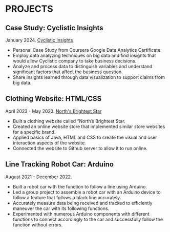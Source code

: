 # PROJECTS #

## Case Study: Cyclistic Insights ##
January 2024.  [Cyclistic Insights](https://docs.google.com/presentation/d/1jn-D-BHczogl_TVxDK5VNjqyb1Ibp4QLTJUMswvrYzQ/edit?usp=sharing)
* Personal Case Study from Coursera Google Data Analytics Certificate.
* Employ data analyzing techniques on big data and find insights that would allow Cyclistic company to take business decisions.
* Analyze and process data to distinguish variables and understand significant factors that affect the business question.
* Share insights learned through data visualization to support claims from big data.


## Clothing Website: HTML/CSS ##
April 2023 - May 2023.  [North's Brightest Star](https://brentcoloma14.github.io/home/)
* Built a clothing website called “North’s Brightest Star. 
* Created an online website store that implemented similar store websites for a specific brand.
* Applied basics of Java, HTML and CSS to create the visual and user interaction aspects of the website.
* Connected the website to Github server to allow it to run online.


## Line Tracking Robot Car: Arduino ##
August 2021 - December 2022.
* Built a robot car with the function to follow a line using Arduino.
* Led a group project to assemble a robot car with an Arduino device to follow a feature that follows a black line accurately.
* Accurately measure data being received and tracked to efficiently maneuver the car with its following functions.
* Experimented with numerous Arduino components with different functions to connect accordingly to the car and successfully follow the function without errors.

